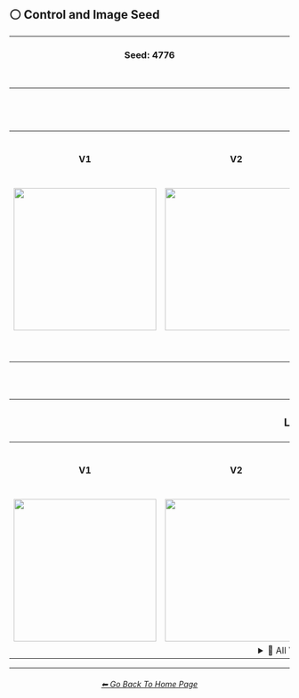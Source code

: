 <h2>⚪ Control and Image Seed</h2>

<hr><!--------------->

<div align="center">

<h3>Seed: 4776</h3>

<br>

<table>
	<tr align=center valign=middle>
		<th colspan=5><h3>Sphere</h3></th>
	</tr>
	<tr align=center valign=middle>
		<th width=196>V1</th>
		<th width=196>V2</th>
		<th width=196>V3</th>
		<th width=196><br>V4 "Alpha 3.6"<p>(1-7-23)</p></th>
		<th width=196>Niji Journey</th>
	</tr>
	<tr align=center valign=middle>
		<td>
			<img src="https://github.com/willwulfken/MidJourney-Styles-and-Keywords-Reference/blob/main/Images/MJ_V1/Midjourney_Styles_(sphere)/_sphere_--seed4776.webp?raw=true" width="256" />
		</td>
		<td>
			<img src="https://github.com/willwulfken/MidJourney-Styles-and-Keywords-Reference/blob/main/Images/MJ_V2/MidJourney_Styles_(sphere)/_sphere_--seed4776.webp?raw=true" width="256" />
		</td>
		<td>
			<img src="https://github.com/willwulfken/MidJourney-Styles-and-Keywords-Reference/blob/main/Images/MJ_V3/MidJourney_Styles_(sphere)/_sphere_--seed4776.webp?raw=true"  width="256" />
		</td>
		<td>
			<img src="https://github.com/willwulfken/MidJourney-Styles-and-Keywords-Reference/blob/main/Images/MJ_V4/V4_Alpha_3.6/Midjourney_Styles/Sphere.webp?raw=true" width="256" />
		</td>
		<td>
			<img src="https://github.com/willwulfken/MidJourney-Styles-and-Keywords-Reference/blob/main/Images/Niji_Journey/MidJourney_Styles/Sphere.webp?raw=true" width="256" />
		</td>
	</tr>
	<tr align=center valign=middle>
		<td colspan=5>
			<details><summary>🌌 All V4 Alpha Versions</summary><p><div align="center">
			<table>
				<tr align=center valign=middle>
					<th><br>V4 "Alpha 1"<p>(11-5-22)</p></th>
					<th><br>V4 "Alpha 2"<p>(11-22-22)</p></th>
					<th><br>V4 "Alpha 3"<p>(12-16-22)</p></th>
					<th><br>V4 "Alpha 3.5"<p>(1-7-23)</p></th>
					<th><br>V4 "Alpha 3.6"<p>(1-7-23)</p></th>
				</tr>
				<tr align=center valign=middle>
					<td>
						<img src="https://github.com/willwulfken/MidJourney-Styles-and-Keywords-Reference/blob/main/Images/MJ_V4/V4_Alpha_1/Midjourney_Styles/Sphere.webp?raw=true" width="160" />
					</td>
					<td>
						<img src="https://github.com/willwulfken/MidJourney-Styles-and-Keywords-Reference/blob/main/Images/MJ_V4/V4_Alpha_2/Midjourney_Styles/Sphere.webp?raw=true" width="160" />
					</td>
					<td>
						<img src="https://github.com/willwulfken/MidJourney-Styles-and-Keywords-Reference/blob/main/Images/MJ_V4/V4_Alpha_3/Midjourney_Styles/Sphere.webp?raw=true" width="160" />
					</td>
					<td>
						<img src="https://github.com/willwulfken/MidJourney-Styles-and-Keywords-Reference/blob/main/Images/MJ_V4/V4_Alpha_3.5/Midjourney_Styles/Sphere.webp?raw=true" width="160" />
					</td>
					<td>
						<img src="https://github.com/willwulfken/MidJourney-Styles-and-Keywords-Reference/blob/main/Images/MJ_V4/V4_Alpha_3.6/Midjourney_Styles/Sphere.webp?raw=true" width="160" />
					</td>
				</tr>
			</table>
			</div></p></details>
		</td>
	</tr>
	<tr align=center valign=middle>
		<td colspan=5>
			<details><summary>🧩 Test, Testp, and Creative</summary><p><div align="center">
			<table>
				<tr align=center valign=middle>
					<th>--test</th>
					<th>--test --creative</th>
				</tr>
				<tr align=center valign=middle>
					<td>
						<img src="https://github.com/willwulfken/MidJourney-Styles-and-Keywords-Reference/blob/main/Images/Midjourney_Beta_Features/test/Midjourney_Styles/Sphere.webp?raw=true" width="256" />
					</td>
					<td>
						<img src="https://github.com/willwulfken/MidJourney-Styles-and-Keywords-Reference/blob/main/Images/Midjourney_Beta_Features/test_creative/Midjourney_Styles/Sphere.webp?raw=true" width="256" />
					</td>
				</tr>
			</table>
			<br>
			<table>
				<tr align=center valign=middle>
					<th>--testp</th>
					<th>--testp --creative</th>
				</tr>
				<tr align=center valign=middle>
					<td>
						<img src="https://github.com/willwulfken/MidJourney-Styles-and-Keywords-Reference/blob/main/Images/Midjourney_Beta_Features/testp/Midjourney_Styles/Sphere.webp?raw=true" width="256" />
					</td>
					<td>
						<img src="https://github.com/willwulfken/MidJourney-Styles-and-Keywords-Reference/blob/main/Images/Midjourney_Beta_Features/testp_creative/Midjourney_Styles/Sphere.webp?raw=true" width="256" />
					</td>
				</tr>
			</table>
			</div></p></details>
		</td>
	</tr>
</table>


<br><br>


<table>
	<tr align=center valign=middle>
		<th colspan=5><h3>Landscape</h3></th>
	</tr>
	<tr align=center valign=middle>
		<th width=196>V1</th>
		<th width=196>V2</th>
		<th width=196>V3</th>
		<th width=196><br>V4 "Alpha 3.6"<p>(1-7-23)</p></th>
	</tr>
	<tr align=center valign=middle>
		<td>
			<img src="https://github.com/willwulfken/MidJourney-Styles-and-Keywords-Reference/blob/main/Images/MJ_V1/Midjourney_Styles/landscape.webp?raw=true" width="256" />
		</td>
		<td>
			<img src="https://github.com/willwulfken/MidJourney-Styles-and-Keywords-Reference/blob/main/Images/MJ_V2/MidJourney_Styles_(landscape)/_landscape_--seed4776.webp?raw=true" width="256" />
		</td>
		<td>
			<img src="https://github.com/willwulfken/MidJourney-Styles-and-Keywords-Reference/blob/main/Images/MJ_V3/MidJourney_Styles_(landscape)/_landscape_--seed4776.webp?raw=true"  width="256" />
		</td>
		<td>
			<img src="https://github.com/willwulfken/MidJourney-Styles-and-Keywords-Reference/blob/main/Images/MJ_V4/V4_Alpha_3.6/Midjourney_Styles/Landscape.webp?raw=true" width="256" />
		</td>
	</tr>
	<tr align=center valign=middle>
		<td colspan=5>
			<details><summary>🌌 All V4 Alpha Versions</summary><p><div align="center">
			<table>
				<tr align=center valign=middle>
					<th><br>V4 "Alpha 3"<p>(12-16-22)</p></th>
					<th><br>V4 "Alpha 3.5"<p>(1-7-23)</p></th>
					<th><br>V4 "Alpha 3.6"<p>(1-7-23)</p></th>
				</tr>
				<tr align=center valign=middle>
					<td>
						<img src="https://github.com/willwulfken/MidJourney-Styles-and-Keywords-Reference/blob/main/Images/MJ_V4/V4_Alpha_3/Midjourney_Styles/Landscape.webp?raw=true" width="160" />
					</td>
					<td>
						<img src="https://github.com/willwulfken/MidJourney-Styles-and-Keywords-Reference/blob/main/Images/MJ_V4/V4_Alpha_3.5/Midjourney_Styles/Landscape.webp?raw=true" width="160" />
					</td>
					<td>
						<img src="https://github.com/willwulfken/MidJourney-Styles-and-Keywords-Reference/blob/main/Images/MJ_V4/V4_Alpha_3.6/Midjourney_Styles/Landscape.webp?raw=true" width="160" />
					</td>
				</tr>
			</table>
			</div></p></details>
		</td>
	</tr>
</table>

<a href="https://github.com/Arthur-Von-WikleTits/Egg"><picture>
  <source media="(prefers-color-scheme: dark)" srcset="https://github.com/willwulfken/MidJourney-Styles-and-Keywords-Reference/blob/main/Images/Repo_Parts/Buttons/Buttons/test/rect_dark.png?raw=true">
  <source media="(prefers-color-scheme: light)" srcset="https://github.com/willwulfken/MidJourney-Styles-and-Keywords-Reference/blob/main/Images/Repo_Parts/Buttons/Buttons/test/rect_light.png?raw=true"></a>
</picture>

</div>

<hr><!--------------->
<div align="center">
<h6><a href="https://github.com/willwulfken/MidJourney-Styles-and-Keywords-Reference/blob/main/README.md">⬅ Go Back To Home Page</a></h6>
</div>